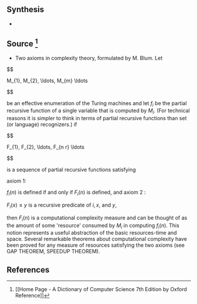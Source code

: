 ## Synthesis
- 
## Source [^1]
- Two axioms in complexity theory, formulated by M. Blum. Let

  

$$

M_{1}, M_{2}, \ldots, M_{m} \ldots

$$

  

be an effective enumeration of the Turing machines and let $f_{i}$ be the partial recursive function of a single variable that is computed by $M_{i}$. (For technical reasons it is simpler to think in terms of partial recursive functions than set (or language) recognizers.) if

  

$$

F_{1}, F_{2}, \ldots, F_{n r} \ldots

$$

  

is a sequence of partial recursive functions satisfying

axiom 1:

$f_{i}(n)$ is defined if and only if $F_{i}(n)$ is defined, and axiom 2 :

$F_{i}(x) \leq y$ is a recursive predicate of $i, x$, and $y$,

then $F_{i}(n)$ is a computational complexity measure and can be thought of as the amount of some 'resource' consumed by $M_{i}$ in computing $f_{i}(n)$. This notion represents a useful abstraction of the basic resources-time and space. Several remarkable theorems about computational complexity have been proved for any measure of resources satisfying the two axioms (see GAP THEOREM, SPEEDUP THEOREM).
## References

[^1]: [[Home Page - A Dictionary of Computer Science 7th Edition by Oxford Reference]]